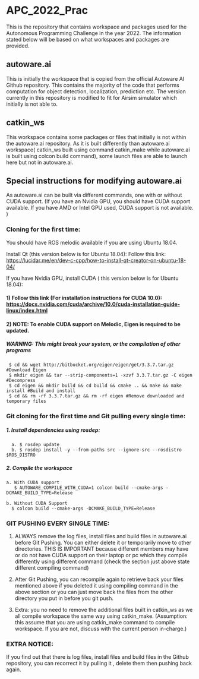 # APC_2022_Prac

This is the repository that contains workspace and packages used for the Autonomous Programming Challenge in the year 2022. The information stated below will be based on what workspaces and packages are provided.

## autoware.ai
This is initially the workspace that is copied from the official Autoware AI Github repository. This contains the majority of the code that performs computation for object detection, localization, prediction etc. The version currently in this repository is modified to fit for Airsim simulator which initially is not able to.

## catkin_ws
This workspace contains some packages or files that initially is not within the autoware.ai repository. As it is built differently than autoware.ai workspace( catkin_ws built using command catkin_make while autoware.ai is built using colcon build command), some launch files are able to launch here but not in autoware.ai.

## Special instructions for modifying autoware.ai
As autoware.ai can be built via different commands, one with or without CUDA support. (If you have an Nvidia GPU, you should have CUDA support available. If you have AMD or Intel GPU used, CUDA support is not available. )


### Cloning for the first time:
You should have ROS melodic available if you are using Ubuntu 18.04.
 
Install Qt (this version below is for Ubuntu 18.04):
Follow this link: https://lucidar.me/en/dev-c-cpp/how-to-install-qt-creator-on-ubuntu-18-04/ 

If you have Nvidia GPU, install CUDA ( this version below is for Ubuntu 18.04):
#### 1) Follow this link (For installation instructions for CUDA 10.0): https://docs.nvidia.com/cuda/archive/10.0/cuda-installation-guide-linux/index.html 

#### 2) NOTE: To enable CUDA support on Melodic, Eigen is required to be updated.
##### WARNING: This might break your system, or the compilation of other programs
     $ cd && wget http://bitbucket.org/eigen/eigen/get/3.3.7.tar.gz #Download Eigen
     $ mkdir eigen && tar --strip-components=1 -xzvf 3.3.7.tar.gz -C eigen #Decompress
     $ cd eigen && mkdir build && cd build && cmake .. && make && make install #Build and install
     $ cd && rm -rf 3.3.7.tar.gz && rm -rf eigen #Remove downloaded and temporary files

### Git cloning for the first time and Git pulling every single time:
   ##### 1. Install dependencies using rosdep:
      a. $ rosdep update
      b. $ rosdep install -y --from-paths src --ignore-src --rosdistro $ROS_DISTRO

   ##### 2. Compile the workspace

    a. With CUDA support
       $ AUTOWARE_COMPILE_WITH_CUDA=1 colcon build --cmake-args -DCMAKE_BUILD_TYPE=Release

    b. Without CUDA Support
      $ colcon build --cmake-args -DCMAKE_BUILD_TYPE=Release


### GIT PUSHING EVERY SINGLE TIME:
 1) ALWAYS remove the log files, install files and build files in autoware.ai before Git Pushing. You can either delete it or temporarily move to other directories. THIS IS IMPORTANT because different members may have or do not have CUDA support on their laptop or pc which they compile differently using different command (check the section just above state different compiling command)

 2) After Git Pushing, you can recompile again to retrieve back your files mentioned above if you deleted it using compiling command in the above section or you can just move back the files from the other directory you put in before you git push.

 3) Extra: you no need to remove the additional files built in catkin_ws as we all compile workspace the same way using catkin_make. (Assumption: this assume that you are using catkin_make command to compile workspace. If you are not, discuss with the current person in-charge.)

### EXTRA NOTICE: 
If you find out that there is log files, install files and build files in the Github repository, you can recorrect it by pulling it , delete them then pushing back again.
